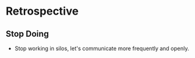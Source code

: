 # Retrospective

## Stop Doing

- Stop working in silos, let's communicate more frequently and openly.


